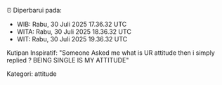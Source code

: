 ⏰ Diperbarui pada:
- WIB: Rabu, 30 Juli 2025 17.36.32 UTC
- WITA: Rabu, 30 Juli 2025 18.36.32 UTC
- WIT: Rabu, 30 Juli 2025 19.36.32 UTC

Kutipan Inspiratif:
"Someone Asked me what is UR attitude then i simply replied ? BEING SINGLE IS MY ATTITUDE"


Kategori: attitude

